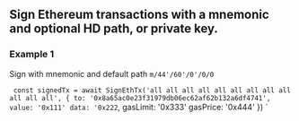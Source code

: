 ## Sign Ethereum transactions with a mnemonic and optional HD path, or private key.

### Example 1

Sign with mnemonic and default path `m/44'/60'/0'/0/0`

`
const signedTx = await SignEthTx('all all all all all all all all all all all all', {
    to: '0x8a65ac0e23f31979db06ec62af62b132a6df4741',
    value: '0x111'
    data: '0x222`,
    gasLimit: '0x333'
    gasPrice: '0x444'
})
`
